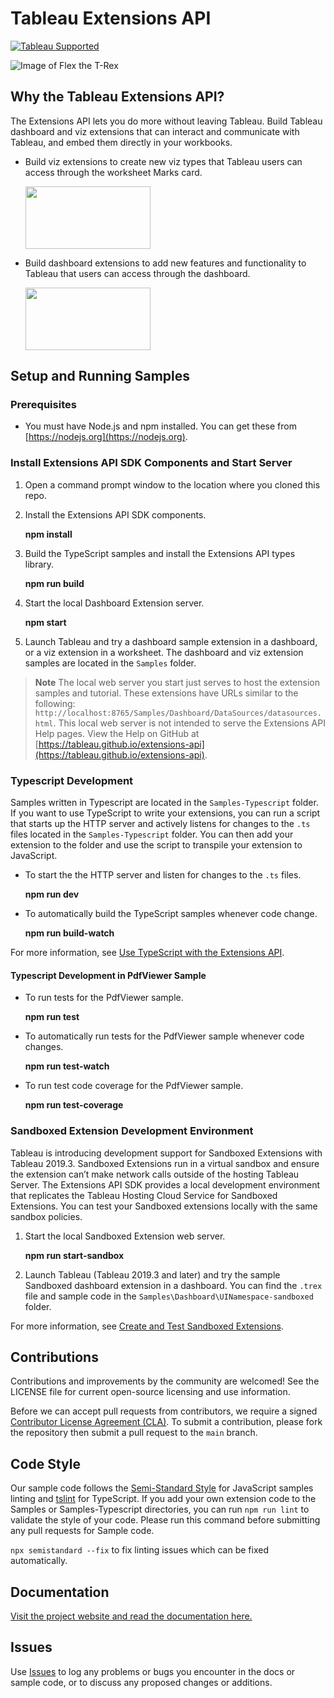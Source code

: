 # Tableau Extensions API
[![Tableau Supported](https://img.shields.io/badge/Support%20Level-Tableau%20Supported-53bd92.svg)](https://www.tableau.com/support-levels-it-and-developer-tools)

![Image of Flex the T-Rex](./assets/flex.png)


## Why the Tableau Extensions API?

The Extensions API lets you do more without leaving Tableau. Build Tableau dashboard and viz extensions that can interact and communicate with Tableau, and embed them directly in your workbooks.

* Build viz extensions to create new viz types that Tableau users can access through the worksheet Marks card.


    <img src="./assets/sm_sankey.png" width="200" height="100">


* Build dashboard extensions to add new features and functionality to Tableau that users can access through the dashboard.

    <img src="./Tutorial/Dashboard/assets/Part_3.gif" width="200" height="100">


## Setup and Running Samples

### Prerequisites

* You must have Node.js and npm installed. You can get these from [https://nodejs.org](https://nodejs.org).

### Install Extensions API SDK Components and Start Server

1. Open a command prompt window to the location where you cloned this repo.

2. Install the Extensions API SDK components.

    **npm install**

3. Build the TypeScript samples and install the Extensions API types library.

   **npm run build**

4. Start the local Dashboard Extension server.

   **npm start**

5. Launch Tableau and try a dashboard sample extension in a dashboard, or a viz extension in a worksheet. The dashboard and viz extension samples are located in the `Samples` folder.

 >**Note** The local web server you start just serves to host the extension samples and tutorial. These extensions have URLs similar to the following: `http://localhost:8765/Samples/Dashboard/DataSources/datasources.html`.
 >   This local web server is not intended to serve the Extensions API Help pages.
 >   View the Help on GitHub at [https://tableau.github.io/extensions-api](https://tableau.github.io/extensions-api).

### Typescript Development

Samples written in Typescript are located in the `Samples-Typescript` folder.
If you want to use TypeScript to write your extensions, you can run a script that starts up the HTTP server and actively listens for changes to the `.ts` files located in the `Samples-Typescript` folder. You can then add your extension to the folder and use the script to transpile your extension to JavaScript.

* To start the the HTTP server and listen for changes to the `.ts` files.

    **npm run dev**

* To automatically build the TypeScript samples whenever code change.

   **npm run build-watch**

For more information, see [Use TypeScript with the Extensions API](https://tableau.github.io/extensions-api/docs/core/trex_typescript).

#### Typescript Development in PdfViewer Sample

* To run tests for the PdfViewer sample.

    **npm run test**

* To automatically run tests for the PdfViewer sample whenever code changes.

    **npm run test-watch**

* To run test code coverage for the PdfViewer sample.

    **npm run test-coverage**

### Sandboxed Extension Development Environment

Tableau is introducing development support for Sandboxed Extensions with Tableau 2019.3. Sandboxed Extensions run in a virtual sandbox and ensure the extension can’t make network calls outside of the hosting Tableau Server. The Extensions API SDK provides a local development environment that replicates the Tableau Hosting Cloud Service for Sandboxed Extensions. You can test your Sandboxed extensions locally with the same sandbox policies.

1. Start the local Sandboxed Extension web server.

    **npm run start-sandbox**

2. Launch Tableau (Tableau 2019.3 and later) and try the sample Sandboxed dashboard extension in a dashboard. You can find the `.trex` file and sample code in the `Samples\Dashboard\UINamespace-sandboxed` folder.

For more information, see [Create and Test Sandboxed Extensions](https://tableau.github.io/extensions-api/docs/security/trex_sandbox_test).

## Contributions

Contributions and improvements by the community are welcomed!
See the LICENSE file for current open-source licensing and use information.

Before we can accept pull requests from contributors, we require a signed [Contributor License Agreement (CLA)](https://tableau.github.io/contributing.html). To submit a contribution, please fork the repository then submit a pull request to the `main` branch.

## Code Style
Our sample code follows the [Semi-Standard Style](https://github.com/Flet/semistandard) for JavaScript samples linting and [tslint](https://palantir.github.io/tslint/) for TypeScript.  If you add your own extension code to the Samples or Samples-Typescript directories, you can run `npm run lint` to validate the style of your code. Please run this command before submitting any pull requests for Sample code.

`npx semistandard --fix` to fix linting issues which can be fixed automatically.

## Documentation
[Visit the project website and read the documentation here.](https://tableau.github.io/extensions-api/)

## Issues
Use [Issues](https://github.com/tableau/extensions-api/issues) to log any problems or bugs you encounter in the docs or sample code, or to discuss any proposed changes or additions. 
